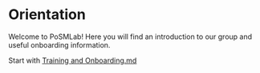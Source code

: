 # Orientation
Welcome to PoSMLab! Here you will find an introduction to our group and useful onboarding information.

Start with [Training and Onboarding.md](Training%20and%20Onboarding.md)